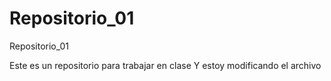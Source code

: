 Repositorio_01
==============

Repositorio_01

Este es un repositorio para trabajar en clase
Y estoy modificando el archivo
